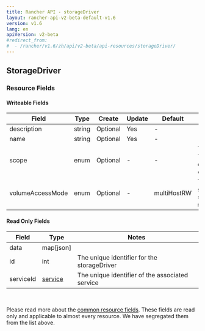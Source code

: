 ```yaml
---
title: Rancher API - storageDriver
layout: rancher-api-v2-beta-default-v1.6
version: v1.6
lang: en
apiVersion: v2-beta
#redirect_from:
#  - /rancher/v1.6/zh/api/v2-beta/api-resources/storageDriver/
---
```


## StorageDriver



### Resource Fields

#### Writeable Fields

Field | Type | Create | Update | Default | Notes
---|---|---|---|---|---
description | string | Optional | Yes | - | 
name | string | Optional | Yes | - | 
scope | enum | Optional | - | - | The options are `local`, `environment`, `custom`.
volumeAccessMode | enum | Optional | - | multiHostRW | The options are `singleHostRW`, `singleInstanceRW`, `multiHostRW`.


#### Read Only Fields

Field | Type   | Notes
---|---|---
data | map[json]  | 
id | int  | The unique identifier for the storageDriver
serviceId | [service]({{site.baseurl}}/rancher/{{page.version}}/{{page.lang}}/api/{{page.apiVersion}}/api-resources/service/)  | The unique identifier of the associated service


<br>

Please read more about the [common resource fields]({{site.baseurl}}/rancher/{{page.version}}/{{page.lang}}/api/{{page.apiVersion}}/common/). These fields are read only and applicable to almost every resource. We have segregated them from the list above.




